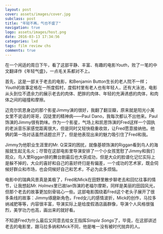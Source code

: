 ```yaml
---
layout: post
cover: assets/images/cover.jpg
subclass: post
title: "年轻不再，气也不盛了"
navigation: true
logo: assets/images/host.png
date: 2016-03-13 17:34:56
categories: lxd
tags: film review chs
comments: true
---
```


在一个闲适的周日下午，看了这部平静、丰富、有趣的电影*Youth*，败了一笔的中文翻译作《年轻气盛》，一点毛关系都对不上。

首先，这是一部关于老去的电影，和Benjamin Button生长的老人院不一样；*Youth*的故事定格在一所度假村，度假村里有老人也有年轻人，还有大泳池，电影从头到位不遗余力的展示老去的肉体、肥胖的肉体、年轻的充满诱惑的肉体，和肉体之间的碰撞和摩擦。

迈克尔凯恩身边的那个影星Jimmy演的很好，我翻了翻豆瓣，原来就是阳光小美女里不说话的哥哥，囚徒里的精神病——Paul Dano，我每次都认不出他来。Paul饰演的Jimmy很有韵味。作为一个影星，气场上和凯恩饰演的Fred这样一个固执的老派音乐家感觉距离很大，但是同时又轻快稳重收敛，让Fred愿意接纳他。他俩的第一场对话虽然话题岔开了，但是他表现出来的魅力吸引住了Fred和我。

Jimmy为他职业生涯里的Mr. Q深深的困扰，就像基顿饰演的Riggan看到鸟人的海报就生起无名火；尽管在这部电影里导演安排了一个小女孩宽慰了Jimmy和我们观众，鸟人里Riggan排的舞台剧最后也大获成功，但是大众的脸谱化记忆实际上是躲不掉的，大众的喜好和自己的喜好终归是有偏差，一个成功的艺术家，既会伺候好群众和市场，也会伺候好自己和艺术，不必为此多烦恼。

电影中的瑞典风景真是美极了，Fred和Mick在田野里散步聊老去和回忆往事的情节，让我想起*Mr. Holmes*里已故Ian饰演的老福尔摩斯，同样是美丽的田园风光，但那个老去的故事更加刻骨铭心一些。这部电影围绕着Fred这个老头子展开了很多条线的故事：Jimmy琢磨新角色，Fred女儿的感情波折，Mick的创作，马拉多纳减肥等等，内容很丰富，导演实际上是给度假酒店画群像，导演个人风格很强烈，美学功力也高，画出来的就好看。

不知道Fred为什么最后又同意去给女王指挥*Simple Songs*了，毕竟，在这部讲述老去的电影里，跟马拉多纳和Mick不同，他是唯一没有被时代抛弃的人。


